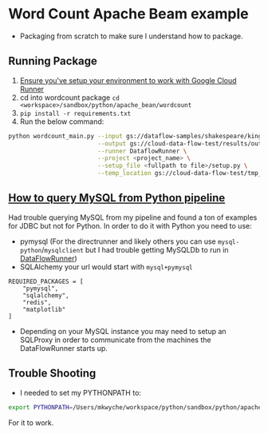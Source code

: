 # Word Count Apache Beam example

* Packaging from scratch to make sure I understand how to package.

## Running Package

1. [Ensure you've setup your environment to work with Google Cloud Runner](https://cloud.google.com/dataflow/docs/quickstarts/quickstart-pythons)
2. cd into wordcount package `cd <workspace>/sandbox/python/apache_bean/wordcount`
2. `pip install -r requirements.txt`
3. Run the below command:
```bash
python wordcount_main.py --input gs://dataflow-samples/shakespeare/kinglear.txt \
                         --output gs://cloud-data-flow-test/results/output \
                         --runner DataflowRunner \
                         --project <project_name> \
                         --setup_file <fullpath to file>/setup.py \
                         --temp_location gs://cloud-data-flow-test/tmp_sandbox/output
```

## [How to query MySQL from Python pipeline](https://beam.apache.org/documentation/sdks/python-pipeline-dependencies/)

Had trouble querying MySQL from my pipeline and found a ton of examples for JDBC but not for Python. In order to do it
with Python you need to use:

* pymysql (For the directrunner and likely others you can use `mysql-python`/`mysqlclient` but I had trouble getting MySQLDb
to run in [DataFlowRunner](https://stackoverflow.com/questions/56202734/python-mysql-in-cloud-dataflowrunner/56206596#56206596))
* SQLAlchemy your url would start with `mysql+pymysql`
```
REQUIRED_PACKAGES = [
    "pymysql",
    "sqlalchemy",
    "redis",
    "matplotlib"
]
```
* Depending on your MySQL instance you may need to setup an SQLProxy in order to communicate from
the machines the DataFlowRunner starts up.



## Trouble Shooting

* I needed to set my PYTHONPATH to:

```bash
export PYTHONPATH=/Users/mkwyche/workspace/python/sandbox/python/apache_beam/wordcount
```

For it to work.